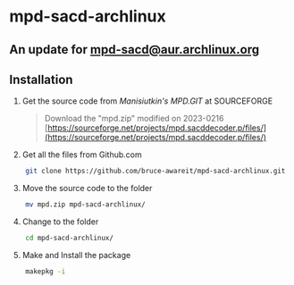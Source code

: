 # mpd-sacd-archlinux
An update for mpd-sacd@aur.archlinux.org
---
## Installation
1. Get the source code from _Manisiutkin's MPD.GIT_ at SOURCEFORGE  
   > Download the "mpd.zip" modified on 2023-0216  
   > [https://sourceforge.net/projects/mpd.sacddecoder.p/files/](https://sourceforge.net/projects/mpd.sacddecoder.p/files/)
2. Get all the files from Github.com
```bash
    git clone https://github.com/bruce-awareit/mpd-sacd-archlinux.git
```
3. Move the source code to the folder
```bash
    mv mpd.zip mpd-sacd-archlinux/
```
4. Change to the folder
```bash
    cd mpd-sacd-archlinux/
```
5. Make and Install the package
```bash
    makepkg -i  
```